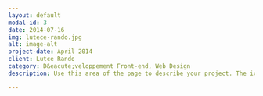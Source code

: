 ```yaml
---
layout: default
modal-id: 3
date: 2014-07-16
img: lutece-rando.jpg
alt: image-alt
project-date: April 2014
client: Lutce Rando
category: D&eacute;veloppement Front-end, Web Design
description: Use this area of the page to describe your project. The icon above is part of a free icon set by <a href="https://sellfy.com/p/8Q9P/jV3VZ/">Flat Icons</a>. On their website, you can download their free set with 16 icons, or you can purchase the entire set with 146 icons for only $12!

---
```

